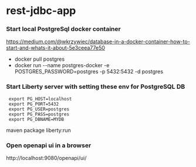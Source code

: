 # rest-jdbc-app

### Start local PostgreSql docker container
https://medium.com/@wkrzywiec/database-in-a-docker-container-how-to-start-and-whats-it-about-5e3ceea77e50
* docker pull postgres
* docker run --name postgres-docker -e POSTGRES_PASSWORD=postgres -p 5432:5432 -d postgres

### Start Liberty server with setting these env for PostgreSQL DB 
```
 export PG_HOST=localhost
 export PG_PORT=5432
 export PG_USER=postgres
 export PG_PASS=postgres
 export PG_DBNAME=MYDB
```
maven package liberty:run

### Open openapi ui in a browser
http://localhost:9080/openapi/ui/


